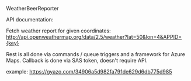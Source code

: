 WeatherBeerReporter

API documentation:

Fetch weather report for given coordinates:
http://api.openweathermap.org/data/2.5/weather?lat=50&lon=4&APPID={key}

Rest is all done via commands / queue triggers and a framework for Azure Maps.
Callback is done via SAS token, doesn't require API.

example:
https://gyazo.com/34906a5d982fa791de629d6db775d985